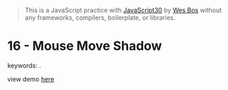 > This is a JavaScript practice with [JavaScript30](https://javascript30.com/) by [Wes Bos](https://github.com/wesbos) without any frameworks, compilers, boilerplate, or libraries.

# 16 - Mouse Move Shadow
keywords: .

view demo [here](https://gnovo.github.io/JS30/16-Mouse_Move_Shadow/index.html)